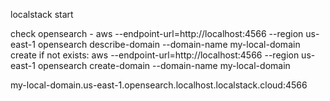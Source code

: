<!-- START LOCAL STACK: -->
localstack start 
<!-- if it's not already running. -->
check opensearch -
aws --endpoint-url=http://localhost:4566 --region us-east-1 opensearch describe-domain --domain-name my-local-domain
create if not exists:
aws --endpoint-url=http://localhost:4566 --region us-east-1 opensearch create-domain --domain-name my-local-domain


my-local-domain.us-east-1.opensearch.localhost.localstack.cloud:4566




